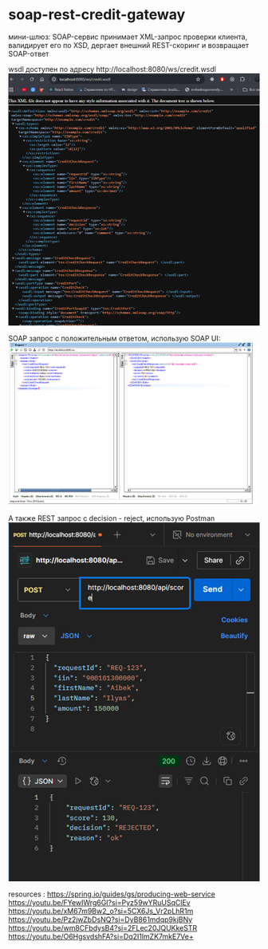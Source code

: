 # soap-rest-credit-gateway
 мини-шлюз: SOAP-сервис принимает XML-запрос проверки клиента, валидирует его по XSD, дергает внешний REST-скоринг и возвращает SOAP-ответ

wsdl доступен по адресу http://localhost:8080/ws/credit.wsdl
![wsdl](wsdl.jpg)

SOAP запрос с положительным ответом, использую SOAP UI:
![soap](soap-request.jpg)

А также REST запрос с decision - reject, использую Postman
![rest](rest-request.jpg)

resources :
https://spring.io/guides/gs/producing-web-service
https://youtu.be/FYewIWrg6GI?si=Pyz59wYRuUSqClEv
https://youtu.be/xM67m9Bw2_o?si=5CX6Js_Vr2pLhR1m
https://youtu.be/Pz2jwZbDsNQ?si=DyB861mdqp9kjBNy
https://youtu.be/wm8CFbdysB4?si=2FLec20JQUKkeSTR
https://youtu.be/O6HgsvdshFA?si=Dq2I1lmZK7mkE7Ve+
